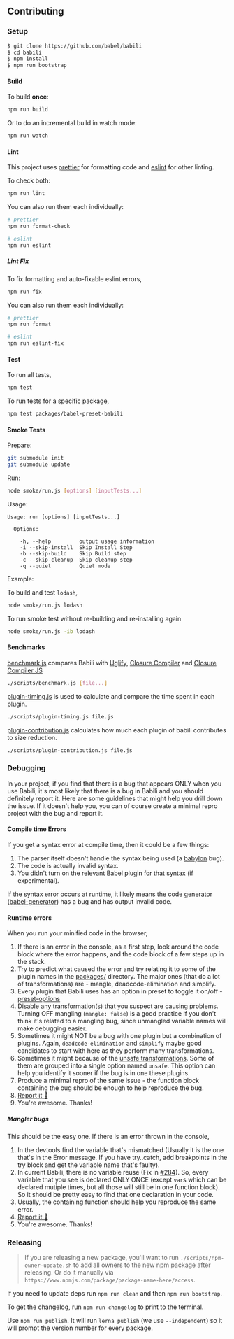 ## Contributing

### Setup
```sh
$ git clone https://github.com/babel/babili
$ cd babili
$ npm install
$ npm run bootstrap
```

#### Build

To build **once**:

```sh
npm run build
```

Or to do an incremental build in watch mode:

```sh
npm run watch
```

#### Lint

This project uses [prettier](https://github.com/prettier/prettier) for formatting code and [eslint](https://github.com/eslint/eslint) for other linting.

To check both:

```sh
npm run lint
```

You can also run them each individually:

 ```sh
# prettier
npm run format-check

# eslint
npm run eslint
```

##### Lint Fix

To fix formatting and auto-fixable eslint errors,

```sh
npm run fix
```

You can also run them each individually:

```sh
# prettier
npm run format

# eslint
npm run eslint-fix
```

#### Test

To run all tests,

```sh
npm test
```

To run tests for a specific package,

```sh
npm test packages/babel-preset-babili
```

#### Smoke Tests

Prepare:

```sh
git submodule init
git submodule update
```

Run:

```sh
node smoke/run.js [options] [inputTests...]
```

Usage:

```
Usage: run [options] [inputTests...]

  Options:

    -h, --help         output usage information
    -i --skip-install  Skip Install Step
    -b --skip-build    Skip Build step
    -c --skip-cleanup  Skip cleanup step
    -q --quiet         Quiet mode
```

Example:

To build and test `lodash`,

```sh
node smoke/run.js lodash
```

To run smoke test without re-building and re-installing again

```sh
node smoke/run.js -ib lodash
```

#### Benchmarks

[benchmark.js](scripts/benchmark.js) compares Babili with [Uglify](https://github.com/mishoo/UglifyJS2), [Closure Compiler](https://github.com/google/closure-compiler) and [Closure Compiler JS](https://github.com/google/closure-compiler-js)

```sh
./scripts/benchmark.js [file...]
```

[plugin-timing.js](scripts/plugin-timing.js) is used to calculate and compare the time spent in each plugin.

```sh
./scripts/plugin-timing.js file.js
```

[plugin-contribution.js](scripts/plugin-contribution.js) calculates how much each plugin of babili contributes to size reduction.

```sh
./scripts/plugin-contribution.js file.js
```

### Debugging

In your project, if you find that there is a bug that appears ONLY when you use Babili, it's most likely that there is a bug in Babili and you should definitely report it. Here are some guidelines that might help you drill down the issue. If it doesn't help you, you can of course create a minimal repro project with the bug and report it.

#### Compile time Errors

If you get a syntax error at compile time, then it could be a few things:

1. The parser itself doesn't handle the syntax being used (a [babylon](https://github.com/babel/babylon) bug).
2. The code is actually invalid syntax.
3. You didn't turn on the relevant Babel plugin for that syntax (if experimental).

If the syntax error occurs at runtime,  it likely means the code generator ([babel-generator](https://github.com/babel/babel/tree/master/packages/babel-generator)) has a bug and has output invalid code.

#### Runtime errors

When you run your minified code in the browser,

1. If there is an error in the console, as a first step, look around the code block where the error happens, and the code block of a few steps up in the stack.
2. Try to predict what caused the error and try relating it to some of the plugin names in the [packages/](https://github.com/babel/babili/tree/master/packages) directory. The major ones (that do a lot of transformations) are - mangle, deadcode-elimination and simplify.
3. Every plugin that Babili uses has an option in preset to toggle it on/off - [preset-options](https://github.com/babel/babili/tree/master/packages/babel-preset-babili#options)
4. Disable any transformation(s) that you suspect are causing problems. Turning OFF mangling (`mangle: false`) is a good practice if you don't think it's related to a mangling bug, since unmangled variable names will make debugging easier.
5. Sometimes it might NOT be a bug with one plugin but a combination of plugins. Again, `deadcode-elimination` and `simplify` maybe good candidates to start with here as they perform many transformations.
6. Sometimes it might because of the [unsafe transformations](https://github.com/babel/babili/tree/master/packages/babel-preset-babili#option-groups). Some of them are grouped into a single option named `unsafe`. This option can help you identify it sooner if the bug is in one these plugins.
7. Produce a minimal repro of the same issue - the function block containing the bug should be enough to help reproduce the bug.
8. [Report it 🙂](https://github.com/babel/babili/issues/new)
9. You're awesome. Thanks!

##### Mangler bugs

This should be the easy one. If there is an error thrown in the console,

1. In the devtools find the variable that's mismatched (Usually it is the one that's in the Error message. If you have try..catch, add breakpoints in the try block and get the variable name that's faulty).
2. In current Babili, there is no variable reuse (Fix in [#284](https://github.com/babel/babili/pull/284)). So, every variable that you see is declared ONLY ONCE (except `var`s which can be declared mutiple times, but all those will still be in one function block). So it should be pretty easy to find that one declaration in your code.
3. Usually, the containing function should help you reproduce the same error.
4. [Report it 🙂](https://github.com/babel/babili/issues/new)
5. You're awesome. Thanks!

### Releasing

> If you are releasing a new package, you'll want to run `./scripts/npm-owner-update.sh` to add all owners to the new npm package after releasing. Or do it manually via `https://www.npmjs.com/package/package-name-here/access`.

If you need to update deps run `npm run clean` and then `npm run bootstrap`.

To get the changelog, run `npm run changelog` to print to the terminal.

Use `npm run publish`. It will run `lerna publish` (we use `--independent`) so it will prompt the version number for every package.
